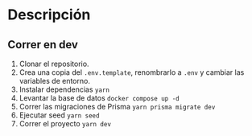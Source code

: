 # Descripción

## Correr en dev

1. Clonar el repositorio.
2. Crea una copia del ```.env.template```, renombrarlo a ```.env``` y cambiar las variables de entorno.
3. Instalar dependencias ```yarn```
4. Levantar la base de datos ```docker compose up -d``` 
5. Correr las migraciones de Prisma ```yarn prisma migrate dev```
6. Ejecutar seed ```yarn seed```
7. Correr el proyecto ```yarn dev```
